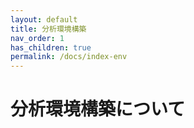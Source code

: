 ```yaml
---
layout: default
title: 分析環境構築
nav_order: 1
has_children: true
permalink: /docs/index-env
---
```


# 分析環境構築について
